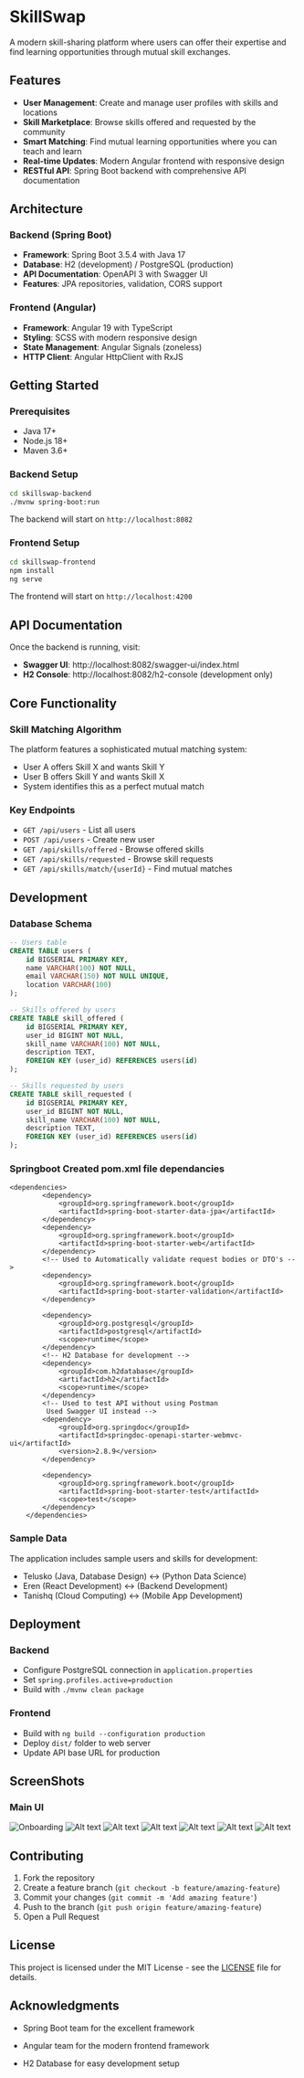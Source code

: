 # SkillSwap

A modern skill-sharing platform where users can offer their expertise and find learning opportunities through mutual skill exchanges.

## Features

- **User Management**: Create and manage user profiles with skills and locations
- **Skill Marketplace**: Browse skills offered and requested by the community
- **Smart Matching**: Find mutual learning opportunities where you can teach and learn
- **Real-time Updates**: Modern Angular frontend with responsive design
- **RESTful API**: Spring Boot backend with comprehensive API documentation

## Architecture

### Backend (Spring Boot)
- **Framework**: Spring Boot 3.5.4 with Java 17
- **Database**: H2 (development) / PostgreSQL (production)
- **API Documentation**: OpenAPI 3 with Swagger UI
- **Features**: JPA repositories, validation, CORS support

### Frontend (Angular)
- **Framework**: Angular 19 with TypeScript
- **Styling**: SCSS with modern responsive design
- **State Management**: Angular Signals (zoneless)
- **HTTP Client**: Angular HttpClient with RxJS

## Getting Started

### Prerequisites
- Java 17+
- Node.js 18+
- Maven 3.6+

### Backend Setup
```bash
cd skillswap-backend
./mvnw spring-boot:run
```
The backend will start on `http://localhost:8082`

### Frontend Setup
```bash
cd skillswap-frontend
npm install
ng serve
```
The frontend will start on `http://localhost:4200`

## API Documentation

Once the backend is running, visit:
- **Swagger UI**: http://localhost:8082/swagger-ui/index.html
- **H2 Console**: http://localhost:8082/h2-console (development only)

## Core Functionality

### Skill Matching Algorithm
The platform features a sophisticated mutual matching system:
- User A offers Skill X and wants Skill Y
- User B offers Skill Y and wants Skill X
- System identifies this as a perfect mutual match

### Key Endpoints
- `GET /api/users` - List all users
- `POST /api/users` - Create new user
- `GET /api/skills/offered` - Browse offered skills
- `GET /api/skills/requested` - Browse skill requests
- `GET /api/skills/match/{userId}` - Find mutual matches

## Development

### Database Schema
```sql
-- Users table
CREATE TABLE users (
    id BIGSERIAL PRIMARY KEY,
    name VARCHAR(100) NOT NULL,
    email VARCHAR(150) NOT NULL UNIQUE,
    location VARCHAR(100)
);

-- Skills offered by users
CREATE TABLE skill_offered (
    id BIGSERIAL PRIMARY KEY,
    user_id BIGINT NOT NULL,
    skill_name VARCHAR(100) NOT NULL,
    description TEXT,
    FOREIGN KEY (user_id) REFERENCES users(id)
);

-- Skills requested by users
CREATE TABLE skill_requested (
    id BIGSERIAL PRIMARY KEY,
    user_id BIGINT NOT NULL,
    skill_name VARCHAR(100) NOT NULL,
    description TEXT,
    FOREIGN KEY (user_id) REFERENCES users(id)
);
```

### Springboot Created pom.xml file dependancies
```
<dependencies>
		<dependency>
			<groupId>org.springframework.boot</groupId>
			<artifactId>spring-boot-starter-data-jpa</artifactId>
		</dependency>
		<dependency>
			<groupId>org.springframework.boot</groupId>
			<artifactId>spring-boot-starter-web</artifactId>
		</dependency>
		<!-- Used to Automatically validate request bodies or DTO's -->
		<dependency>
			<groupId>org.springframework.boot</groupId>
			<artifactId>spring-boot-starter-validation</artifactId>
		</dependency>

		<dependency>
			<groupId>org.postgresql</groupId>
			<artifactId>postgresql</artifactId>
			<scope>runtime</scope>
		</dependency>
		<!-- H2 Database for development -->
		<dependency>
			<groupId>com.h2database</groupId>
			<artifactId>h2</artifactId>
			<scope>runtime</scope>
		</dependency>
		<!-- Used to test API without using Postman
		 Used Swagger UI instead -->
		<dependency>
			<groupId>org.springdoc</groupId>
			<artifactId>springdoc-openapi-starter-webmvc-ui</artifactId>
			<version>2.8.9</version>
		</dependency>

		<dependency>
			<groupId>org.springframework.boot</groupId>
			<artifactId>spring-boot-starter-test</artifactId>
			<scope>test</scope>
		</dependency>
	</dependencies>
```

### Sample Data
The application includes sample users and skills for development:
- Telusko (Java, Database Design) ↔ (Python Data Science)
- Eren (React Development) ↔ (Backend Development)
- Tanishq (Cloud Computing) ↔ (Mobile App Development)

## Deployment

### Backend
- Configure PostgreSQL connection in `application.properties`
- Set `spring.profiles.active=production`
- Build with `./mvnw clean package`

### Frontend
- Build with `ng build --configuration production`
- Deploy `dist/` folder to web server
- Update API base URL for production

## ScreenShots

### Main UI
![Onboarding](image-url-or-path)
![Alt text](image-url-or-path)
![Alt text](image-url-or-path)
![Alt text](image-url-or-path)
![Alt text](image-url-or-path)
![Alt text](image-url-or-path)
![Alt text](image-url-or-path)


## Contributing

1. Fork the repository
2. Create a feature branch (`git checkout -b feature/amazing-feature`)
3. Commit your changes (`git commit -m 'Add amazing feature'`)
4. Push to the branch (`git push origin feature/amazing-feature`)
5. Open a Pull Request

## License

This project is licensed under the MIT License - see the [LICENSE](LICENSE) file for details.

## Acknowledgments

- Spring Boot team for the excellent framework
- Angular team for the modern frontend framework

- H2 Database for easy development setup
